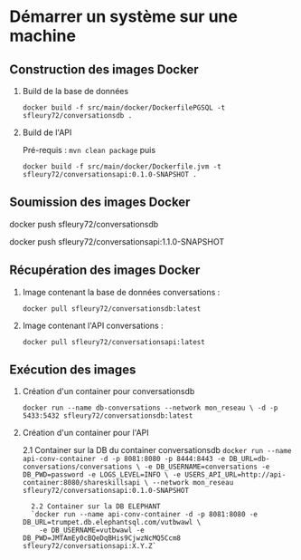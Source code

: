 # Démarrer un système sur une machine

## Construction des images Docker

1. Build de la base de données

    `docker build -f src/main/docker/DockerfilePGSQL -t sfleury72/conversationsdb .`
2. Build de l'API
   
   Pré-requis : `mvn clean package` puis

    `docker build -f src/main/docker/Dockerfile.jvm -t sfleury72/conversationsapi:0.1.0-SNAPSHOT .`
 


## Soumission des images Docker

docker push sfleury72/conversationsdb

docker push sfleury72/conversationsapi:1.1.0-SNAPSHOT

## Récupération des images Docker

1. Image contenant la base de données conversations :

   `docker pull sfleury72/conversationsdb:latest`


2. Image contenant l'API conversations :

   `docker pull sfleury72/conversationsapi:latest`


## Exécution des images

1. Création d'un container pour conversationsdb

   `docker run --name db-conversations --network mon_reseau \
    -d -p 5433:5432 sfleury72/conversationsdb:latest`


2. Création d'un container pour l'API

      2.1 Container sur la DB du container conversationsdb
      `docker run --name api-conv-container -d -p 8081:8080 -p 8444:8443 -e DB_URL=db-conversations/conversations \
        -e DB_USERNAME=conversations -e DB_PWD=password -e LOGS_LEVEL=INFO \
        -e USERS_API_URL=http://api-container:8080/shareskillsapi \
       --network mon_reseau sfleury72/conversationsapi:0.1.0-SNAPSHOT`

         2.2 Container sur la DB ELEPHANT
         `docker run --name api-conv-container -d -p 8081:8080 -e DB_URL=trumpet.db.elephantsql.com/vutbwawl \
           -e DB_USERNAME=vutbwawl -e DB_PWD=JMTAmEy0cBQeDqBHis9CjwzNcMQ5Ccm8 sfleury72/conversationsapi:X.Y.Z`

